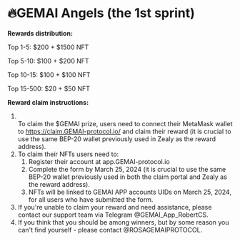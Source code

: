 # 🔥GEMAI Angels (the 1st sprint)



**Rewards distribution:**

Top 1-5: $200 + $1500 NFT

Top 5-10: $100 + $200 NFT

Top 10-15: $100 + $100 NFT

Top 15-500: $20 + $50 NFT



**Reward claim instructions:**

1. \
   To claim the $GEMAI prize, users need to connect their MetaMask wallet to https://claim.GEMAI-protocol.io/ and claim their reward (it is crucial to use the same BEP-20 wallet previously used in Zealy as the reward address).
2. To claim their NFTs users need to:
   1. Register their account at app.GEMAI-protocol.io
   2. Complete the form by March 25, 2024 (it is crucial to use the same BEP-20 wallet previously used in both the claim portal and Zealy as the reward address).
   3. NFTs will be linked to GEMAI APP accounts UIDs on March 25, 2024, for all users who have submitted the form.
3. If you're unable to claim your reward and need assistance, please contact our support team via Telegram @GEMAI\_App\_RobertCS.
4. If you think that you should be among winners, but by some reason you can't find yourself - please contact @ROSAGEMAIPROTOCOL.
